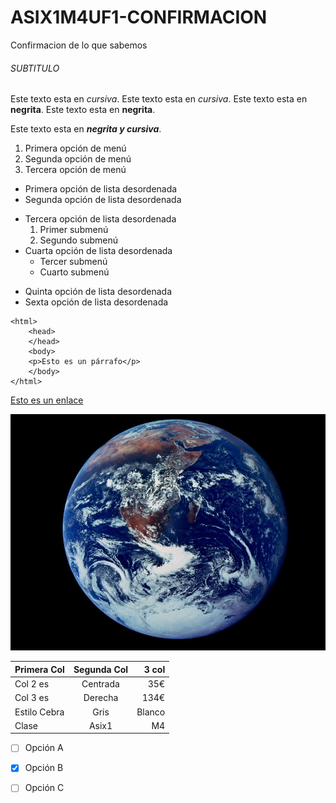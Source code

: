 # ASIX1M4UF1-CONFIRMACION

Confirmacion de lo que sabemos

###### SUBTITULO

Este texto esta en *cursiva*.
Este texto esta en _cursiva_.
Este texto esta en **negrita**.
Este texto esta en __negrita__.

Este texto esta en **_negrita y cursiva_**.

1. Primera opción de menú
2. Segunda opción de menú
3. Tercera opción de menú

* Primera opción de lista desordenada
* Segunda opción de lista desordenada
- Tercera opción de lista desordenada
    1. Primer submenú
    2. Segundo submenú
- Cuarta opción de lista desordenada
    * Tercer submenú
    * Cuarto submenú
+ Quinta opción de lista desordenada
+ Sexta opción de lista desordenada

```
<html>
    <head>
    </head>
    <body>
    <p>Esto es un párrafo</p>
    </body>
</html>
```

[Esto es un enlace](http://joan23.fje.edu "Enlace a la web del cole")

![Esto es una imagen de un planeta](https://github.com/kilianruiz/ASIX1M4UF1-CONFIRMACION/blob/main/la-canica-azul_a3941285.jpg "Título opcional de la foto")

|Primera Col|Segunda Col|3 col|
|---------------|:------------:|---------:|
|Col 2 es|Centrada|35€|
|Col 3 es|Derecha|134€|
|Estilo Cebra|Gris|Blanco|
|Clase|Asix1|M4|

-[ ] Opción A
-[X] Opción B
-[ ] Opción C


